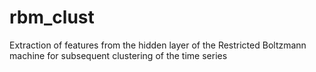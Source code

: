 # rbm_clust
Extraction of features from the hidden layer of the Restricted Boltzmann machine for subsequent clustering of the time series
